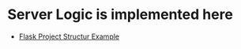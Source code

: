 # Server Logic is implemented here

* [Flask Project Structur Example](https://flask.palletsprojects.com/en/1.1.x/tutorial/layout/)